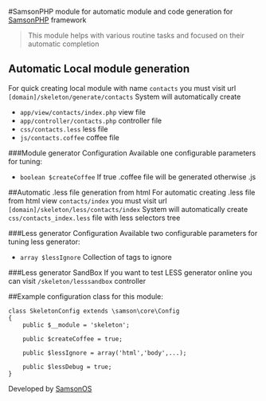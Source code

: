 #SamsonPHP module for automatic module and code generation for [SamsonPHP](http://samsonphp.com) framework

> This module helps with various routine tasks and focused on their automatic completion

## Automatic Local module generation
For quick creating local module with name ```contacts``` you must visit url ```[domain]/skeleton/generate/contacts```
System will automatically create
 * ```app/view/contacts/index.php``` view file
 * ```app/controller/contacts.php``` controller file
 * ```css/contacts.less``` less file
 * ```js/contacts.coffee``` coffee file

###Module generator Configuration
Available one configurable parameters for tuning:
 * ```boolean $createCoffee``` If true .coffee file will be generated otherwise .js

##Automatic .less file generation from html
For automatic creating .less file from html view ```contacts/index``` you must visit url ```[domain]/skeleton/less/contacts/index```
System will automatically create ```css/contacts_index.less``` file with less selectors tree

###Less generator Configuration
Available two configurable parameters for tuning less generator:
 * ```array $lessIgnore``` Collection of tags to ignore

###Less generator SandBox
If you want to test LESS generator online you can visit ```/skeleton/lesssandbox``` controller

##Example configuration class for this module:
```
class SkeletonConfig extends \samson\core\Config
{
    public $__module = 'skeleton';

    public $createCoffee = true;

    public $lessIgnore = array('html','body',...);

    public $lessDebug = true;
}
```


Developed by [SamsonOS](http://samsonos.com/)
